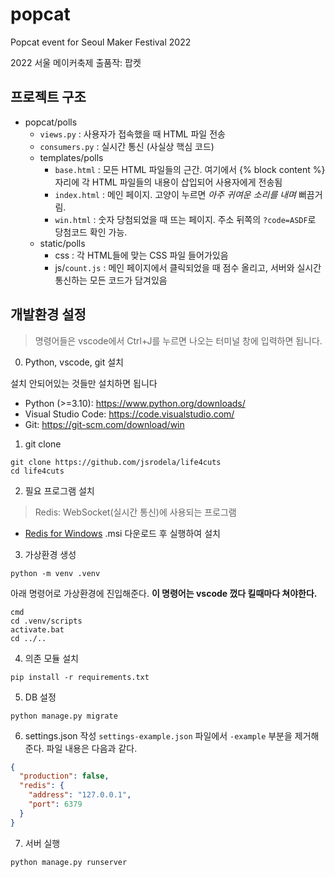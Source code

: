 # popcat
Popcat event for Seoul Maker Festival 2022

2022 서울 메이커축제 출품작: 팝켓 

## 프로젝트 구조
- popcat/polls
  - `views.py` : 사용자가 접속했을 때 HTML 파일 전송
  - `consumers.py` : 실시간 통신 (사실상 핵심 코드)
  - templates/polls
    - `base.html` : 모든 HTML 파일들의 근간. 여기에서 {% block content %} 자리에 각 HTML 파일들의 내용이 삽입되어 사용자에게 전송됨
    - `index.html` : 메인 페이지. 고양이 누르면 *아주 귀여운 소리를 내며* 뻐끔거림.
    - `win.html` : 숫자 당첨되었을 때 뜨는 페이지. 주소 뒤쪽의 `?code=ASDF`로 당첨코드 확인 가능.
  - static/polls
    - css : 각 HTML들에 맞는 CSS 파일 들어가있음
    - js/`count.js` : 메인 페이지에서 클릭되었을 때 점수 올리고, 서버와 실시간 통신하는 모든 코드가 담겨있음

## 개발환경 설정
> 명령어들은 vscode에서 Ctrl+J를 누르면 나오는 터미널 창에 입력하면 됩니다.

0. Python, vscode, git 설치

설치 안되어있는 것들만 설치하면 됩니다
* Python (>=3.10): https://www.python.org/downloads/
* Visual Studio Code: https://code.visualstudio.com/
* Git: https://git-scm.com/download/win


1. git clone
```commandline
git clone https://github.com/jsrodela/life4cuts
cd life4cuts
```

2. 필요 프로그램 설치
> Redis: WebSocket(실시간 통신)에 사용되는 프로그램

* [Redis for Windows](https://github.com/tporadowski/redis/releases) .msi 다운로드 후 실행하여 설치

3. 가상환경 생성
```commandline
python -m venv .venv
```

아래 명령어로 가상환경에 진입해준다. **이 명령어는 vscode 껐다 킬때마다 쳐야한다.**
```commandline
cmd
cd .venv/scripts
activate.bat
cd ../..
```

4. 의존 모듈 설치
```commandline
pip install -r requirements.txt
```

5. DB 설정
```commandline
python manage.py migrate
```

6. settings.json 작성
`settings-example.json` 파일에서 `-example` 부분을 제거해준다. 파일 내용은 다음과 같다.
```json
{
  "production": false,
  "redis": {
    "address": "127.0.0.1",
    "port": 6379
  }
}
```

7. 서버 실행

```commandline
python manage.py runserver
```
